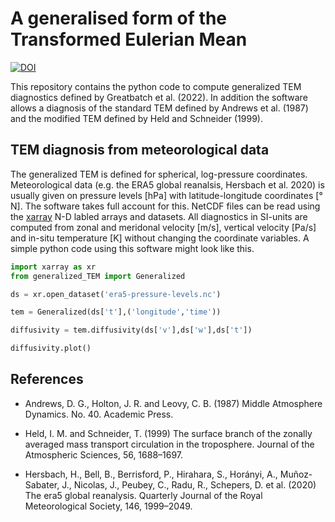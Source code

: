 # A generalised form of the Transformed Eulerian Mean

[![DOI](https://zenodo.org/badge/548557109.svg)](https://zenodo.org/badge/latestdoi/548557109)

This repository contains the python code to compute generalized TEM diagnostics defined by Greatbatch et al. (2022). In addition the software allows a diagnosis of the standard TEM defined by Andrews et al. (1987) and the modified TEM defined by Held and Schneider (1999).

## TEM diagnosis from meteorological data

The generalized TEM is defined for spherical, log-pressure coordinates. Meteorological data (e.g. the ERA5 global reanalsis, Hersbach et al. 2020) is usually given on pressure levels \[hPa\] with latitude-longitude coordinates \[° N\]. The software takes full account for this. NetCDF files can be read using the [xarray](https://docs.xarray.dev/en/stable/) N-D labled arrays and datasets. All diagnostics in SI-units are computed from zonal and meridonal velocity \[m/s\], vertical velocity \[Pa/s\] and in-situ temperature [K] without changing the coordinate variables. A simple python code using this software might look like this.


```python
import xarray as xr 
from generalized_TEM import Generalized

ds = xr.open_dataset('era5-pressure-levels.nc')

tem = Generalized(ds['t'],('longitude','time'))

diffusivity = tem.diffusivity(ds['v'],ds['w'],ds['t'])

diffusivity.plot()
```


## References

- Andrews, D. G., Holton, J. R. and Leovy, C. B. (1987) Middle Atmosphere Dynamics. No. 40. Academic Press.

- Held, I. M. and Schneider, T. (1999) The surface branch of the zonally averaged mass transport circulation in the troposphere. Journal of the Atmospheric Sciences, 56, 1688–1697.

- Hersbach, H., Bell, B., Berrisford, P., Hirahara, S., Horányi, A., Muñoz-Sabater, J., Nicolas, J., Peubey, C., Radu, R., Schepers, D. et al. (2020) The era5 global reanalysis. Quarterly Journal of the Royal Meteorological Society, 146, 1999–2049.
